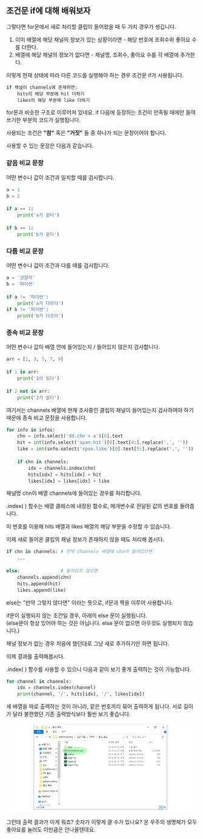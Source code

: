 

## 조건문 if에 대해 배워보자

그렇다면 for문에서 새로 처리할 클립이 들어왔을 때 두 가지 경우가 생깁니다.

1. 이미 배열에 해당 채널의 정보가 있는 상황이라면 - 해당 번호에 조회수와 좋아요 수를 더한다.
2. 배열에 해당 채널의 정보가 없다면 - 채널명, 조회수, 좋아요 수를 각 배열에 추가한다.

이렇게 현재 상태에 따라 다른 코드를 실행해야 하는 경우 조건문 if가 사용됩니다.

```python
if 채널이 channels에 존재하면:
    hits의 해당 부분에 hit 더하기
    likes의 해당 부분에 like 더하기
```

for문과 비슷한 구조로 이루어져 있네요. if 다음에 등장하는 조건이 만족될 때에만 들여쓰기한 부분의 코드가 실행됩니다.

사용되는 조건은 **"참"** 혹은 **"거짓"** 둘 중 하나가 되는 문장이어야 합니다.

사용할 수 있는 문장은 다음과 같습니다.

### 같음 비교 문장

어떤 변수나 값이 조건과 일치할 때를 검사합니다.

```python
a = 1
b = 2

if a == 1:
    print('a가 같다') 
    
if b == 1:
    print('b가 같다')
```

### 다름 비교 문장

어떤 변수나 값이 조건과 다를 때를 검사합니다.

```python
a = '코알라'
b = '파이썬'

if a != '파이썬':
    print('a가 다르다')
if b != '파이썬':
    print('b가 다르다')
```

### 종속 비교 문장

어떤 변수나 값이 배열 안에 들어있는지 / 들어있지 않은지 검사합니다.

```python
arr = [1, 3, 5, 7, 9]

if 1 in arr:
    print('1이 있다')

if 2 not in arr:
    print('2가 없다')
```



여기서는 channels 배열에 현재 조사중인 클립의 채널이 들어있는지 검사하여야 하기 때문에 종속 비교 문장을 사용합니다.

```python
for info in infos:
    chn = info.select('dd.chn > a')[0].text
    hit = int(info.select('span.hit')[0].text[4:].replace(',', ''))
    like = int(info.select('span.like')[0].text[5:].replace(',', ''))

    if chn in channels:
        idx = channels.index(chn)
        hits[idx] = hits[idx] + hit
        likes[idx] = likes[idx] + like
```

채널명 chn이 배열 channels에 들어있는 경우를 처리합니다.

.index\( \) 함수는 배열 클래스에 내장된 함수로, 매개변수로 전달된 값의 번호를 돌려줍니다.

이 번호를 이용해 hits 배열과 likes 배열의 해당 부분을 수정할 수 있습니다.

이제 새로 들어온 클립의 채널 정보가 존재하지 않을 때도 처리해 봅시다.





```python
if chn in channels: # 만약 channels 배열에 chn이 들어있으면
    ...

else:               # 들어있지 않으면 
    channels.append(chn)
    hits.append(hit)
    likes.append(like)
```

else는 "만약 그렇지 않다면" 이라는 뜻으로, if문과 짝을 이루어 사용합니다.

if문이 실행되지 않는 조건일 경우, 아래의 else 문이 실행됩니다.  
\(else문이 항상 있어야 하는 것은 아닙니다. else 문이 없으면 아무것도 실행되지 않습니다.\)

채널 정보가 없는 경우 처음에 했던대로 그냥 새로 추가하기만 하면 됩니다.



이제 결과를 출력해봅시다.

.index\( \) 함수를 사용할 수 있으니 다음과 같이 보기 좋게 출력하는 것이 가능합니다.

```python
for channel in channels:
    idx = channels.index(channel)
    print(channel, '/', hits[idx], '/', likes[idx])
```

세 배열을 따로 출력하는 것이 아니라, 같은 번호끼리 묶어 출력하게 됩니다. 서로 길이가 달라 불편했던 기존 출력방식보다 훨씬 보기 좋습니다.

![](../.gitbook/assets/image%20%28164%29.png)

그런데 출력 결과가 이게 뭐죠? 숫자가 이렇게 클 수가 있나요? 온 우주의 생명체가 모두 좋아요를 눌러도 이만큼은 안나올텐데요.